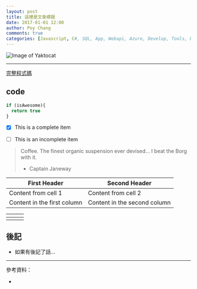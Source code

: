 ```yaml
---
layout: post
title: 這裡是文章標題
date: 2017-01-01 12:00
author: Poy Chang
comments: true
categories: [Javascript, C#, SQL, App, Webapi, Azure, Develop, Tools, Uncategorized]
---
```


![Image of Yaktocat](https://octodex.github.com/images/twenty-percent-cooler-octocat.png)

----------

[完整程式碼](#code)

## code

```javascript
if (isAwesome){
  return true
}
```

- [x] This is a complete item
- [ ] This is an incomplete item


> Coffee. The finest organic suspension ever devised... I beat the Borg with it.
> - Captain Janeway

First Header | Second Header
------------ | -------------
Content from cell 1 | Content from cell 2
Content in the first column | Content in the second column

<table class="table table-striped">
<thead>
  <tr>
    <th></th>
	<th></th>
	<th></th>
  </tr>
</thead>
<tbody>
  <tr>
    <td></td>
	<td></td>
	<td></td>
  </tr>
</tbody>
</table>

## 後記

* 如果有後記了話...

----------

參考資料：

* []()